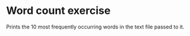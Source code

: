 # Word count exercise

Prints the 10 most frequently occurring words in the text file passed to it.
